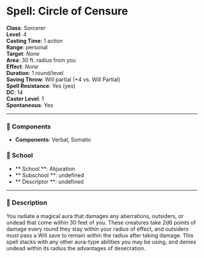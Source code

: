 
# Spell: Circle of Censure
**Class**: Sorcerer  
**Level**: 4  
**Casting Time**: 1 action  
**Range**: personal  
**Target**: _None_  
**Area**: 30 ft. radius from you  
**Effect**: _None_  
**Duration**: 1 round/level  
**Saving Throw**: Will partial (+4 vs. Will Partial)  
**Spell Resistance**: Yes (yes)  
**DC**: 14  
**Caster Level**: 1  
**Spontaneous**: Yes

---

### 🔮 Components
- **Components**: Verbal, Somatic

### 🏫 School
- ** School **: Abjuration
- ** Subschool **: undefined
- ** Descriptor **: undefined
---

### 📜 Description
You radiate a magical aura that damages any aberrations, outsiders, or undead that come within 30 feet of you. These creatures take 2d6 points of damage every round they stay within your radius of effect, and outsiders must pass a Will save to remain within the radius after taking damage. This spell stacks with any other aura-type abilities you may be using, and denies undead within its radius the advantages of desecration.
